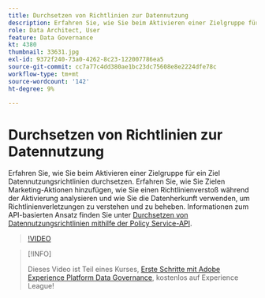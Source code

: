 ```yaml
---
title: Durchsetzen von Richtlinien zur Datennutzung
description: Erfahren Sie, wie Sie beim Aktivieren einer Zielgruppe für ein Ziel Datennutzungsrichtlinien durchsetzen. Erfahren Sie, wie Sie Zielen Marketing-Aktionen hinzufügen, wie Sie einen Richtlinienverstoß während der Aktivierung analysieren und wie Sie die Datenherkunft verwenden, um Richtlinienverletzungen zu verstehen und zu beheben.
role: Data Architect, User
feature: Data Governance
kt: 4380
thumbnail: 33631.jpg
exl-id: 9372f240-73a0-4262-8c23-122007786ea5
source-git-commit: cc7a77c4dd380ae1bc23dc75608e8e2224dfe78c
workflow-type: tm+mt
source-wordcount: '142'
ht-degree: 9%

---
```


# Durchsetzen von Richtlinien zur Datennutzung

Erfahren Sie, wie Sie beim Aktivieren einer Zielgruppe für ein Ziel Datennutzungsrichtlinien durchsetzen. Erfahren Sie, wie Sie Zielen Marketing-Aktionen hinzufügen, wie Sie einen Richtlinienverstoß während der Aktivierung analysieren und wie Sie die Datenherkunft verwenden, um Richtlinienverletzungen zu verstehen und zu beheben. Informationen zum API-basierten Ansatz finden Sie unter [Durchsetzen von Datennutzungsrichtlinien mithilfe der Policy Service-API](https://experienceleague.adobe.com/docs/experience-platform/data-governance/enforcement/api-enforcement.html).

>[!VIDEO](https://video.tv.adobe.com/v/33631?quality=12&learn=on)

>[!INFO]
>
> Dieses Video ist Teil eines Kurses, [Erste Schritte mit Adobe Experience Platform Data Governance](https://experienceleague.adobe.com/?recommended=ExperiencePlatform-D-1-2021.1.dgov.gs), kostenlos auf Experience League!